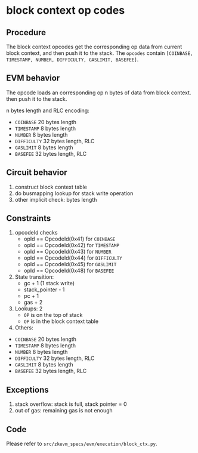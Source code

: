 # block context op codes

## Procedure

The block context opcodes get the corresponding op data from current block context, and then push it to the stack. The `opcodes` contain `[COINBASE, TIMESTAMP, NUMBER, DIFFICULTY, GASLIMIT, BASEFEE]`.

## EVM behavior

The opcode loads an corresponding op n bytes of data from block context.
then push it to the stack.

n bytes length and RLC encoding:

- `COINBASE` 20 bytes length
- `TIMESTAMP` 8 bytes length
- `NUMBER` 8 bytes length
- `DIFFICULTY` 32 bytes length, RLC
- `GASLIMIT` 8 bytes length
- `BASEFEE` 32 bytes length, RLC

## Circuit behavior

1. construct block context table
2. do busmapping lookup for stack write operation
3. other implicit check: bytes length

## Constraints

1. opcodeId checks
   - opId == OpcodeId(0x41) for `COINBASE`
   - opId == OpcodeId(0x42) for `TIMESTAMP`
   - opId == OpcodeId(0x43) for `NUMBER`
   - opId == OpcodeId(0x44) for `DIFFICULTY`
   - opId == OpcodeId(0x45) for `GASLIMIT`
   - opId == OpcodeId(0x48) for `BASEFEE`
2. State transition:
   - gc + 1 (1 stack write)
   - stack_pointer - 1
   - pc + 1
   - gas + 2
3. Lookups:  2
   - `OP` is on the top of stack
   - `OP` is in the block context table
4. Others:

- `COINBASE` 20 bytes length
- `TIMESTAMP` 8 bytes length
- `NUMBER` 8 bytes length
- `DIFFICULTY` 32 bytes length, RLC
- `GASLIMIT` 8 bytes length
- `BASEFEE` 32 bytes length, RLC

## Exceptions

1. stack overflow: stack is full, stack pointer = 0
2. out of gas: remaining gas is not enough

## Code

Please refer to `src/zkevm_specs/evm/execution/block_ctx.py`.
